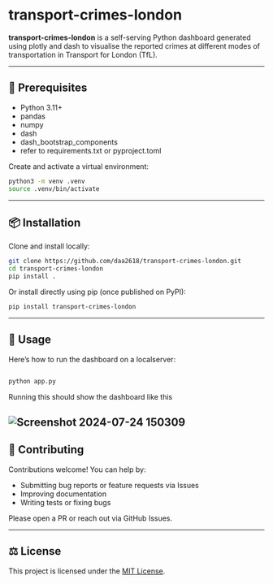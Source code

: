 # transport-crimes-london

**transport-crimes-london** is a self-serving Python dashboard generated using plotly and dash to visualise the reported crimes at different modes of transportation in Transport for London (TfL).

---

## 🧪 Prerequisites

- Python 3.11+
- pandas
- numpy
- dash
- dash_bootstrap_components
- refer to requirements.txt or pyproject.toml

Create and activate a virtual environment:

```bash
python3 -m venv .venv
source .venv/bin/activate
```

---

## 📦 Installation

Clone and install locally:

```bash
git clone https://github.com/daa2618/transport-crimes-london.git
cd transport-crimes-london
pip install .
```

Or install directly using pip (once published on PyPI):

```bash
pip install transport-crimes-london
```

---

## 🎯 Usage

Here’s how to run the dashboard on a localserver:

```python

python app.py

```

Running this should show the dashboard like this

## ![Screenshot 2024-07-24 150309](https://github.com/user-attachments/assets/53d0b4ea-752f-4f2d-8d85-192829dbfc3d)

## 🧾 Contributing

Contributions welcome! You can help by:

- Submitting bug reports or feature requests via Issues
- Improving documentation
- Writing tests or fixing bugs

Please open a PR or reach out via GitHub Issues.

---

## ⚖️ License

This project is licensed under the [MIT License](LICENSE).
